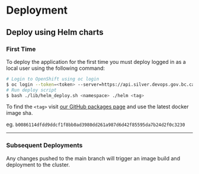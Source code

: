 # Deployment

## Deploy using Helm charts

### First Time

To deploy the application for the first time you must deploy logged in as a local user using the following command:
```bash
# Login to OpenShift using oc login
$ oc login --token=<token> --server=https://api.silver.devops.gov.bc.ca:6443
# Run deploy script
$ bash ./lib/helm_deploy.sh <namespace> ./helm <tag>
```

To find the `<tag>` visit [our GitHub packages page](https://github.com/bcgov/connectivity-intake/pkgs/container/connectivity-intake) and use the latest docker image sha. 

eg. `b0086114dfdd9ddcf1f8bb0ad3980dd261a987d6d42f85595da7b24d2f0c3230`

---

### Subsequent Deployments

Any changes pushed to the main branch will trigger an image build and deployment to the cluster.
